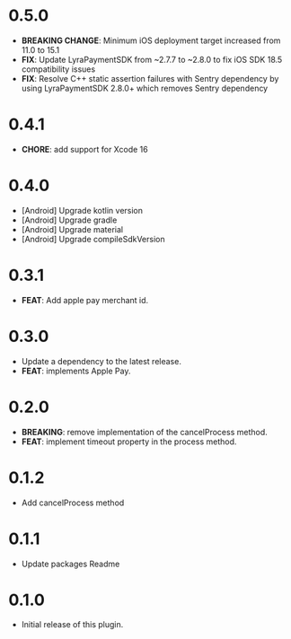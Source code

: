 # 0.5.0

- **BREAKING CHANGE**: Minimum iOS deployment target increased from 11.0 to 15.1
- **FIX**: Update LyraPaymentSDK from ~2.7.7 to ~2.8.0 to fix iOS SDK 18.5 compatibility issues
- **FIX**: Resolve C++ static assertion failures with Sentry dependency by using LyraPaymentSDK 2.8.0+ which removes Sentry dependency

# 0.4.1

- **CHORE**: add support for Xcode 16

# 0.4.0

- [Android] Upgrade kotlin version
- [Android] Upgrade gradle
- [Android] Upgrade material
- [Android] Upgrade compileSdkVersion

# 0.3.1

- **FEAT**: Add apple pay merchant id.

# 0.3.0

- Update a dependency to the latest release.
- **FEAT**: implements Apple Pay.

# 0.2.0

- **BREAKING**: remove implementation of the cancelProcess method.
- **FEAT**: implement timeout property in the process method.

# 0.1.2

- Add cancelProcess method

# 0.1.1

- Update packages Readme

# 0.1.0

- Initial release of this plugin.
